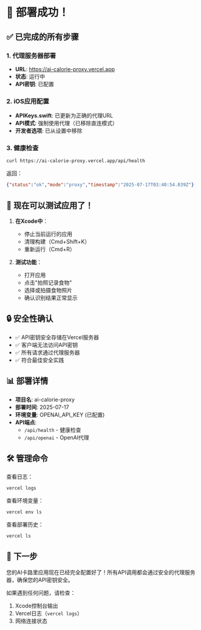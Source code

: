 # 🎉 部署成功！

## ✅ 已完成的所有步骤

### 1. 代理服务器部署
- **URL**: https://ai-calorie-proxy.vercel.app
- **状态**: 运行中
- **API密钥**: 已配置

### 2. iOS应用配置
- **APIKeys.swift**: 已更新为正确的代理URL
- **API模式**: 强制使用代理（已移除直连模式）
- **开发者选项**: 已从设置中移除

### 3. 健康检查
```bash
curl https://ai-calorie-proxy.vercel.app/api/health
```
返回：
```json
{"status":"ok","mode":"proxy","timestamp":"2025-07-17T03:40:54.039Z"}
```

## 📱 现在可以测试应用了！

1. **在Xcode中**：
   - 停止当前运行的应用
   - 清理构建（Cmd+Shift+K）
   - 重新运行（Cmd+R）

2. **测试功能**：
   - 打开应用
   - 点击"拍照记录食物"
   - 选择或拍摄食物照片
   - 确认识别结果正常显示

## 🔒 安全性确认

- ✅ API密钥安全存储在Vercel服务器
- ✅ 客户端无法访问API密钥
- ✅ 所有请求通过代理服务器
- ✅ 符合最佳安全实践

## 📊 部署详情

- **项目名**: ai-calorie-proxy
- **部署时间**: 2025-07-17
- **环境变量**: OPENAI_API_KEY (已配置)
- **API端点**:
  - `/api/health` - 健康检查
  - `/api/openai` - OpenAI代理

## 🛠 管理命令

查看日志：
```bash
vercel logs
```

查看环境变量：
```bash
vercel env ls
```

查看部署历史：
```bash
vercel ls
```

## 🚀 下一步

您的AI卡路里应用现在已经完全配置好了！所有API调用都会通过安全的代理服务器，确保您的API密钥安全。

如果遇到任何问题，请检查：
1. Xcode控制台输出
2. Vercel日志（`vercel logs`）
3. 网络连接状态